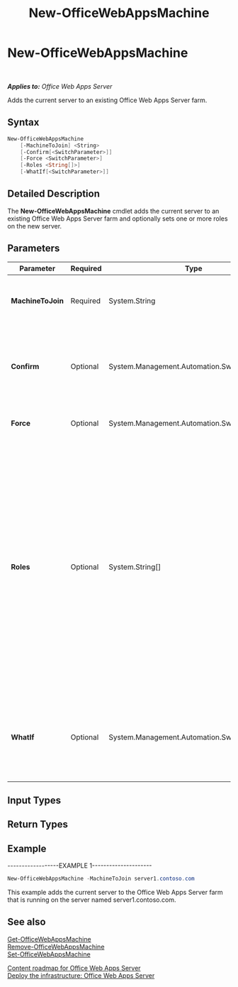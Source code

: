 ﻿---
title: New-OfficeWebAppsMachine
TOCTitle: New-OfficeWebAppsMachine
ms:assetid: b0385c4e-61fc-4607-a48c-64d8f4e80651
ms:mtpsurl: https://technet.microsoft.com/en-us/library/JJ219449(v=office.15)
ms:contentKeyID: 48409075
ms.date: 07/25/2014
mtps_version: v=office.15
---

# New-OfficeWebAppsMachine

 

_**Applies to:** Office Web Apps Server_


Adds the current server to an existing Office Web Apps Server farm.

## Syntax

```PowerShell
New-OfficeWebAppsMachine 
    [-MachineToJoin] <String> 
    [-Confirm[<SwitchParameter>]] 
    [-Force <SwitchParameter>] 
    [-Roles <String[]>] 
    [-WhatIf[<SwitchParameter>]]
```

## Detailed Description

The **New-OfficeWebAppsMachine** cmdlet adds the current server to an existing Office Web Apps Server farm and optionally sets one or more roles on the new server.

## Parameters


<table>
<colgroup>
<col style="width: 25%" />
<col style="width: 25%" />
<col style="width: 25%" />
<col style="width: 25%" />
</colgroup>
<thead>
<tr class="header">
<th>Parameter</th>
<th>Required</th>
<th>Type</th>
<th>Description</th>
</tr>
</thead>
<tbody>
<tr class="odd">
<td><p><strong>MachineToJoin</strong></p></td>
<td><p>Required</p></td>
<td><p>System.String</p></td>
<td><p>Specifies the name of any server that is already a member of the Office Web Apps Server farm.</p></td>
</tr>
<tr class="even">
<td><p><strong>Confirm</strong></p></td>
<td><p>Optional</p></td>
<td><p>System.Management.Automation.SwitchParameter</p></td>
<td><p>Prompts you for confirmation before executing the command. For more information, type the following command: <strong>get-help about_commonparameters</strong></p></td>
</tr>
<tr class="odd">
<td><p><strong>Force</strong></p></td>
<td><p>Optional</p></td>
<td><p>System.Management.Automation.SwitchParameter</p></td>
<td><p>Assumes the answer to any user prompt is Yes.</p></td>
</tr>
<tr class="even">
<td><p><strong>Roles</strong></p></td>
<td><p>Optional</p></td>
<td><p>System.String[]</p></td>
<td><p>Specifies one or more server roles, separated by commas, to assign to the new server. If no roles are specified, then the server is assigned all roles.</p>
<p>The role types are as follows:</p>
<p><strong>FrontEnd</strong></p>
<p><strong>WordBackEnd</strong></p>
<p><strong>ExcelBackEnd</strong></p>
<p><strong>PowerPointBackEnd</strong></p>
<div class="alert">

> [!IMPORTANT]
> As a best practice, we recommend that all servers in an Office Web Apps Server farm run all roles. Assigning roles is not useful until the Office Web Apps Server farm contains approximately 50 servers.


</div></td>
</tr>
<tr class="odd">
<td><p><strong>WhatIf</strong></p></td>
<td><p>Optional</p></td>
<td><p>System.Management.Automation.SwitchParameter</p></td>
<td><p>Displays a message that describes the effect of the command instead of executing the command. For more information, type the following command: <strong>get-help about_commonparameters</strong></p></td>
</tr>
</tbody>
</table>


## Input Types

## Return Types

## Example

\------------------EXAMPLE 1---------------------

```PowerShell
New-OfficeWebAppsMachine -MachineToJoin server1.contoso.com
```

This example adds the current server to the Office Web Apps Server farm that is running on the server named server1.contoso.com.

## See also


[Get-OfficeWebAppsMachine](get-officewebappsmachine.md)  
[Remove-OfficeWebAppsMachine](remove-officewebappsmachine.md)  
[Set-OfficeWebAppsMachine](set-officewebappsmachine.md)  


[Content roadmap for Office Web Apps Server](content-roadmap-for-office-web-apps-server.md)  
[Deploy the infrastructure: Office Web Apps Server](deploy-the-infrastructure-office-web-apps-server.md)  
  

[](deploy-the-infrastructure-office-web-apps-server.md)

